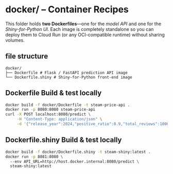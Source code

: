 # docker/ – Container Recipes

This folder holds **two Dockerfiles**—one for the *model API* and one for the
*Shiny-for-Python UI*.  Each image is completely standalone so you can deploy
them to Cloud Run (or any OCI-compatible runtime) without sharing volumes.

## file structure
```text
docker/
├── Dockerfile # Flask / FastAPI prediction API image
└── Dockerfile.shiny # Shiny-for-Python front-end image
```
## Dockerfile Build & test locally

```bash
docker build -f docker/Dockerfile -t steam-price-api .
docker run -p 8080:8080 steam-price-api
curl -X POST localhost:8080/predict \
     -H "Content-Type: application/json" \
     -d '{"release_year":2024,"positive_ratio":0.9,"total_reviews":10000,"is_multiplayer":1,"genres":["Action"]}'

```

## Dockerfile.shiny Build & test locally

```bash
docker build -f docker/Dockerfile.shiny -t steam-shiny:latest .
docker run -p 8081:8080 \                                      
  --env API_URL=http://host.docker.internal:8080/predict \
  steam-shiny:latest
```
